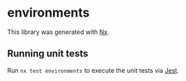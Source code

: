 # environments

This library was generated with [Nx](https://nx.dev).

## Running unit tests

Run `nx test environments` to execute the unit tests via [Jest](https://jestjs.io).
